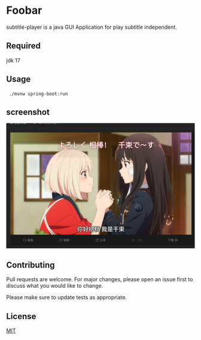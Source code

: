 # Foobar

subtitle-player is a java GUI Application for play subtitle independent.

## Required
jdk 17

## Usage

```shell
 ./mvnw spring-boot:run
```

## screenshot
![](screenshot/effect.png)

## Contributing
Pull requests are welcome. For major changes, please open an issue first to discuss what you would like to change.

Please make sure to update tests as appropriate.

## License
[MIT](https://choosealicense.com/licenses/mit/)